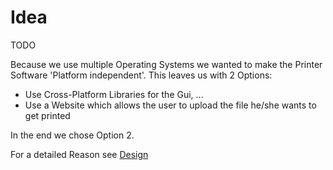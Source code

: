 # Idea

TODO

Because we use multiple Operating Systems we wanted to make the Printer Software 'Platform independent'.
This leaves us with 2 Options:
- Use Cross-Platform Libraries for the Gui, ...
- Use a Website which allows the user to upload the file he/she wants to get printed

In the end we chose Option 2.

For a detailed Reason see [Design](design/design.html)
